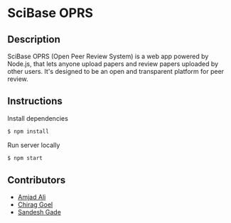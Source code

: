 # SciBase OPRS
## Description
SciBase OPRS (Open Peer Review System) is a web app powered by Node.js, that lets anyone upload papers and review papers uploaded by other users. It's designed to be an open and transparent platform for peer review.

## Instructions
Install dependencies
```bash
$ npm install
```

Run server locally
```bash
$ npm start
```

## Contributors
- [Amjad Ali](https://github.com/amjd)
- [Chirag Goel](https://github.com/chirag1goel)
- [Sandesh Gade](https://github.com/cyberbeast)

